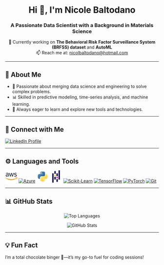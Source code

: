 <h1 align="center">Hi 👋, I'm Nicole Baltodano</h1>
<h3 align="center">A Passionate Data Scientist with a Background in Materials Science</h3>

<p align="center">
  🌱 Currently working on <strong>The Behavioral Risk Factor Surveillance System (BRFSS) dataset</strong> and <strong>AutoML</strong><br>
  📫 Reach me at: <a href="mailto:nicolbaltodano@hotmail.com">nicolbaltodano@hotmail.com</a>
</p>

---

<h2 align="left">🌟 About Me</h2>
<ul>
  <li>🔬 Passionate about merging data science and engineering to solve complex problems.</li>
  <li>📊 Skilled in predictive modeling, time-series analysis, and machine learning.</li>
  <li>📖 Always eager to learn and explore new tools and technologies.</li>
</ul>

---

<h2 align="left">🤝 Connect with Me</h2>
<p align="left">
  <a href="https://linkedin.com/in/nicole-baltodano-460941191" target="_blank">
    <img src="https://img.shields.io/badge/LinkedIn-0077B5?logo=linkedin&logoColor=white" alt="LinkedIn Profile" />
  </a>
</p>

---

<h2 align="left">⚙️ Languages and Tools</h2>
<p align="left">
  <a href="https://aws.amazon.com" target="_blank" rel="noreferrer"><img src="https://raw.githubusercontent.com/devicons/devicon/master/icons/amazonwebservices/amazonwebservices-original-wordmark.svg" alt="AWS" width="40" height="40"/></a>
  <a href="https://azure.microsoft.com/en-in/" target="_blank" rel="noreferrer"><img src="https://www.vectorlogo.zone/logos/microsoft_azure/microsoft_azure-icon.svg" alt="Azure" width="40" height="40"/></a>
  <a href="https://www.python.org" target="_blank" rel="noreferrer"><img src="https://raw.githubusercontent.com/devicons/devicon/master/icons/python/python-original.svg" alt="Python" width="40" height="40"/></a>
  <a href="https://pandas.pydata.org/" target="_blank" rel="noreferrer"><img src="https://raw.githubusercontent.com/devicons/devicon/2ae2a900d2f041da66e950e4d48052658d850630/icons/pandas/pandas-original.svg" alt="Pandas" width="40" height="40"/></a>
  <a href="https://scikit-learn.org/" target="_blank" rel="noreferrer"><img src="https://upload.wikimedia.org/wikipedia/commons/0/05/Scikit_learn_logo_small.svg" alt="Scikit-Learn" width="40" height="40"/></a>
  <a href="https://www.tensorflow.org" target="_blank" rel="noreferrer"><img src="https://www.vectorlogo.zone/logos/tensorflow/tensorflow-icon.svg" alt="TensorFlow" width="40" height="40"/></a>
  <a href="https://pytorch.org/" target="_blank" rel="noreferrer"><img src="https://www.vectorlogo.zone/logos/pytorch/pytorch-icon.svg" alt="PyTorch" width="40" height="40"/></a>
  <a href="https://git-scm.com/" target="_blank" rel="noreferrer"><img src="https://www.vectorlogo.zone/logos/git-scm/git-scm-icon.svg" alt="Git" width="40" height="40"/></a>
</p>

---

<h2 align="left">📊 GitHub Stats</h2>
<p align="center">
  <img src="https://github-readme-stats.vercel.app/api/top-langs?username=nicole-baltodano&show_icons=true&locale=en&layout=compact" alt="Top Languages" />
</p>
<p align="center">
  <img src="https://github-readme-stats.vercel.app/api?username=nicole-baltodano&show_icons=true&locale=en" alt="GitHub Stats" />
</p>

---

<h2 align="left">💡 Fun Fact</h2>
<p align="left">I’m a total chocolate binger 🍫—it’s my go-to fuel for coding sessions!</p>

